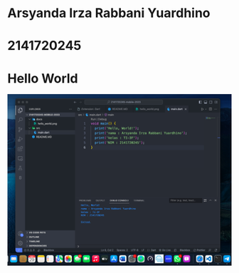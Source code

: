 # Arsyanda Irza Rabbani Yuardhino
# 2141720245
# Hello World
![Screenshot hello_world](docs/hello_world.png)